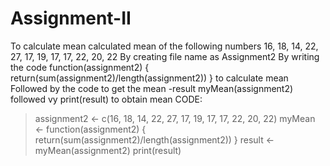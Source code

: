 # Assignment-II
To calculate mean
calculated mean of the following numbers 16, 18, 14, 22, 27, 17, 19, 17, 17, 22, 20, 22
By creating file name as Assignment2
By writing the code  function(assignment2) { return(sum(assignment2)/length(assignment2)) } to calculate mean
Followed by the code to get the mean -result myMean(assignment2)
followed vy print(result) to obtain mean
CODE:
> assignment2 <- c(16, 18, 14, 22, 27, 17, 19, 17, 17, 22, 20, 22)
> myMean <- function(assignment2) { return(sum(assignment2)/length(assignment2)) }
> result <- myMean(assignment2)
> print(result)
